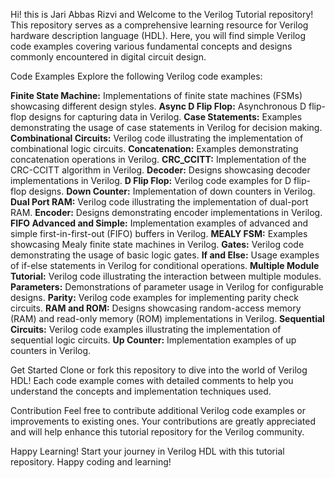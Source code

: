 
Hi! this is Jari Abbas Rizvi and Welcome to the Verilog Tutorial repository! This repository serves as a comprehensive learning resource for Verilog hardware description language (HDL). Here, you will find simple Verilog code examples covering various fundamental concepts and designs commonly encountered in digital circuit design.

Code Examples
Explore the following Verilog code examples:

**Finite State Machine:** Implementations of finite state machines (FSMs) showcasing different design styles.
**Async D Flip Flop:** Asynchronous D flip-flop designs for capturing data in Verilog.
**Case Statements:** Examples demonstrating the usage of case statements in Verilog for decision making.
**Combinational Circuits:** Verilog code illustrating the implementation of combinational logic circuits.
**Concatenation:** Examples demonstrating concatenation operations in Verilog.
**CRC_CCITT:** Implementation of the CRC-CCITT algorithm in Verilog.
**Decoder:** Designs showcasing decoder implementations in Verilog.
**D Flip Flop:** Verilog code examples for D flip-flop designs.
**Down Counter:** Implementation of down counters in Verilog.
**Dual Port RAM:** Verilog code illustrating the implementation of dual-port RAM.
**Encoder:** Designs demonstrating encoder implementations in Verilog.
**FIFO Advanced and Simple:** Implementation examples of advanced and simple first-in-first-out (FIFO) buffers in Verilog.
**MEALY FSM:** Examples showcasing Mealy finite state machines in Verilog.
**Gates:** Verilog code demonstrating the usage of basic logic gates.
**If and Else:** Usage examples of if-else statements in Verilog for conditional operations.
**Multiple Module Tutorial:** Verilog code illustrating the interaction between multiple modules.
**Parameters:** Demonstrations of parameter usage in Verilog for configurable designs.
**Parity:** Verilog code examples for implementing parity check circuits.
**RAM and ROM:** Designs showcasing random-access memory (RAM) and read-only memory (ROM) implementations in Verilog.
**Sequential Circuits:** Verilog code examples illustrating the implementation of sequential logic circuits.
**Up Counter:** Implementation examples of up counters in Verilog.

Get Started
Clone or fork this repository to dive into the world of Verilog HDL! Each code example comes with detailed comments to help you understand the concepts and implementation techniques used.

Contribution
Feel free to contribute additional Verilog code examples or improvements to existing ones. Your contributions are greatly appreciated and will help enhance this tutorial repository for the Verilog community.

Happy Learning!
Start your journey in Verilog HDL with this tutorial repository. Happy coding and learning!
